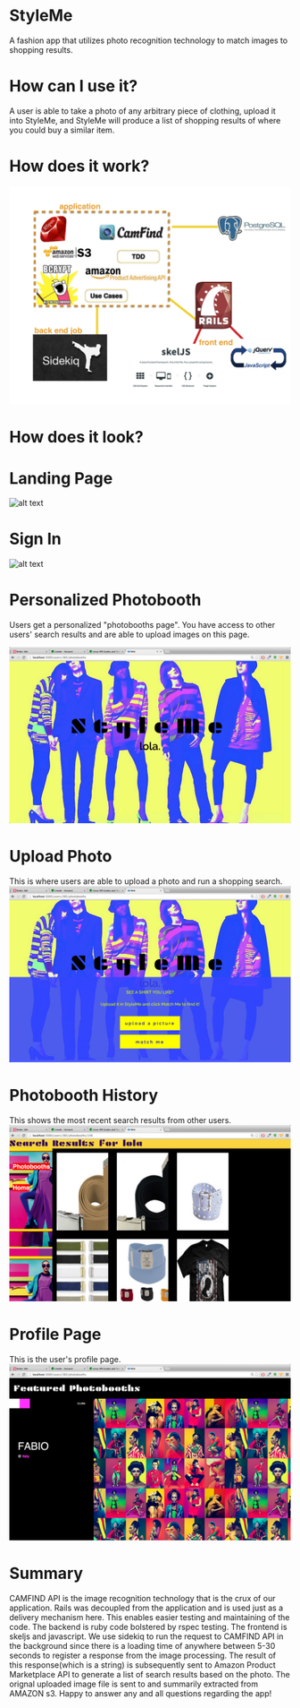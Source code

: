 StyleMe
=======
A fashion app that utilizes photo recognition technology to match images to shopping results.

How can I use it?
=======
A user is able to take a photo of any arbitrary piece of clothing, upload it into StyleMe, and StyleMe will produce a list of shopping results of where you could buy a similar item. 


How does it work?
=======

![alt text](https://raw.githubusercontent.com/snly2386/StyleMe/master/web/app/assets/images/styleme_dia.jpg)


How does it look?
=======

Landing Page
=======
![alt text](https://raw.githubusercontent.com/snly2386/StyleMe/master/web/app/assets/images/landing.png)

Sign In
=======
![alt text](https://raw.githubusercontent.com/snly2386/StyleMe/master/web/app/assets/images/signin.png)

Personalized Photobooth
=======
Users get a personalized "photobooths page". You have access to other users' search results and are able to upload images on this page.

![alt text](https://raw.githubusercontent.com/snly2386/StyleMe/master/web/app/assets/images/photobooth.png)

Upload Photo
=======
This is where users are able to upload a photo and run a shopping search. 
![alt text](https://raw.githubusercontent.com/snly2386/StyleMe/master/web/app/assets/images/upload.png)

Photobooth History
=======
This shows the most recent search results from other users.
![alt text](https://raw.githubusercontent.com/snly2386/StyleMe/master/web/app/assets/images/search%20results.png)

Profile Page 
=======
This is the user's profile page. 
![alt text](https://raw.githubusercontent.com/snly2386/StyleMe/master/web/app/assets/images/profile.png)

Summary
=======

CAMFIND API is the image recognition technology that is the crux of our application. Rails was decoupled from the application and is used just as a delivery mechanism here.  This enables easier testing and maintaining of the code.  The backend is ruby code bolstered by rspec testing.  The frontend is skeljs and javascript.  We use sidekiq to run the request to CAMFIND API in the background since there is a loading time of anywhere between 5-30 seconds to register a response from the image processing.  The result of this response(which is a string) is subsequently sent to Amazon Product Marketplace API to generate a list of search results based on the photo.  The orignal uploaded image file is sent to and summarily extracted from AMAZON s3.  Happy to answer any and all questions regarding the app!
